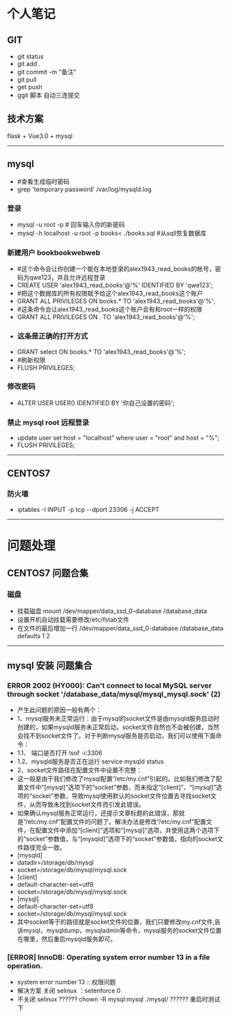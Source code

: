 # 个人笔记
## GIT
- git status 
- git add .
- git commit -m "备注"
- git pull 
- get push 
- ggit 脚本 自动三连提交 
## 技术方案
flask + Vue3.0 + mysql 
****
## mysql
- #查看生成临时密码
- grep 'temporary password' /var/log/mysqld.log
### 登录
- mysql -u root -p # 回车输入你的新密码
- mysql -h localhost -u root -p books< ./books.sql  #从sqll恢复数据库
### 新建用户 bookbookwebweb
- #这个命令会让你创建一个能在本地登录的alex1943_read_books的帐号，密码为qwe123，并且允许远程登录
- CREATE USER 'alex1943_read_books'@'%' IDENTIFIED BY 'qwe123';
- #把这个数据库的所有权限赋予给这个alex1943_read_books这个账户
- GRANT ALL PRIVILEGES ON books.* TO 'alex1943_read_books'@'%';
- #这条命令会让alex1943_read_books这个账户会有和root一样的权限
- GRANT ALL PRIVILEGES ON *.* TO 'alex1943_read_books'@'%';
- ### 这条是正确的打开方式
- GRANT select ON books.* TO 'alex1943_read_books'@'%';
- #刷新权限
- FLUSH PRIVILEGES;
### 修改密码 
- ALTER USER USER() IDENTIFIED BY '你自己设置的密码';
### 禁止  mysql root 远程登录
- update user set host = "localhost" where user = "root" and host = "%";
- FLUSH PRIVILEGES;
***
## CENTOS7 
### 防火墙
- iptables -I INPUT -p tcp --dport 23306 -j ACCEPT

***

# 问题处理
## CENTOS7 问题合集
### 磁盘
- 挂载磁盘 mount /dev/mapper/data_ssd_0-database  /database_data 
- 设置开机自动挂载需要修改/etc/fstab文件
- 在文件的最后增加一行  /dev/mapper/data_ssd_0-database  /database_data  defaults 1 2

***
## mysql 安装 问题集合
### ERROR 2002 (HY000): Can't connect to local MySQL server through socket '/database_data/mysql/mysql_mysql.sock' (2) 
- 产生此问题的原因一般有两个：
- 1、mysql服务未正常运行：由于mysql的socket文件是由mysqld服务启动时创建的，如果mysqld服务未正常启动，socket文件自然也不会被创建，当然会找不到socket文件了。对于判断mysql服务是否启动，我们可以使用下面命令： 
- 1.1、 端口是否打开 lsof -i:3306  
- 1.2、mysqld服务是否正在运行  service mysqld status 
- 2、socket文件路径在配置文件中设置不完整：
- 这一般是由于我们修改了mysql配置“/etc/my.cnf”引起的。比如我们修改了配置文件中“[mysql]”选项下的“socket”参数，而未指定“[client]”、“[mysql]”选项的“socket”参数，导致mysql使用默认的socket文件位置去寻找socket文件，从而导致未找到socket文件而引发此错误。
- 如果确认mysql服务正常运行，还提示文章标题的此错误，那就是“/etc/my.cnf”配置文件的问题了。解决办法是修改“/etc/my.cnf”配置文件，在配置文件中添加“[client]”选项和“[mysql]”选项，并使用这两个选项下的“socket”参数值，与“[mysqld]”选项下的“socket”参数值，指向的socket文件路径完全一致。
- [mysqld]
- datadir=/storage/db/mysql
- socket=/storage/db/mysql/mysql.sock
- [client]
- default-character-set=utf8
- socket=/storage/db/mysql/mysql.sock
- [mysql]
- default-character-set=utf8
- socket=/storage/db/mysql/mysql.sock
- 其中socket等于的路径就是socket文件的位置，我们只要修改my.cnf文件,告诉mysql，mysqldump，mysqladmin等命令，mysql服务的socket文件位置在哪里，然后重启mysqld服务即可。
### [ERROR] InnoDB: Operating system error number 13 in a file operation.
- system error number 13 :: 权限问题
- 解决方案 关闭 selinux ：setenforce 0 
- 不关闭 selinux ?????? chown -R mysql:mysql ./mysql/ ?????? 重启时测试下 